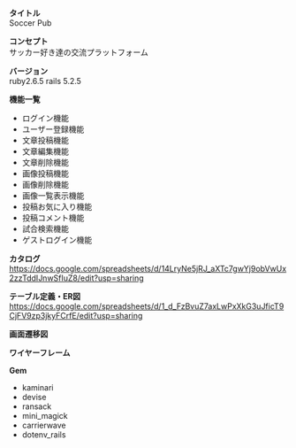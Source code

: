 **タイトル**  
Soccer Pub

**コンセプト**  
サッカー好き達の交流プラットフォーム

**バージョン**  
ruby2.6.5  rails 5.2.5

**機能一覧**
* ログイン機能
* ユーザー登録機能
* 文章投稿機能
* 文章編集機能
* 文章削除機能
* 画像投稿機能
* 画像削除機能
* 画像一覧表示機能
* 投稿お気に入り機能
* 投稿コメント機能
* 試合検索機能
* ゲストログイン機能

**カタログ**  
https://docs.google.com/spreadsheets/d/14LryNe5jRJ_aXTc7gwYj9obVwUx2zzTddIJnwSfIuZ8/edit?usp=sharing

**テーブル定義・ER図**
https://docs.google.com/spreadsheets/d/1_d_FzBvuZ7axLwPxXkG3uJficT9CjFV9zp3jkyFCrfE/edit?usp=sharing

**画面遷移図**

**ワイヤーフレーム**


**Gem**
* kaminari
* devise
* ransack
* mini_magick
* carrierwave
* dotenv_rails